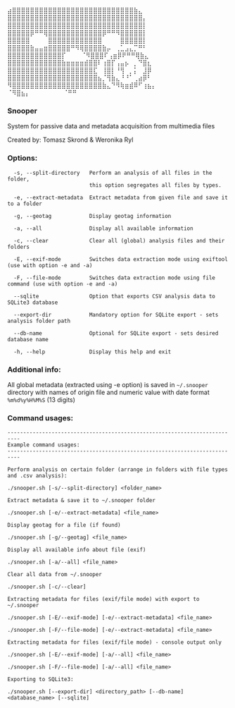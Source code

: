  
⣴⣿⣿⣿⣿⣿⣿⣿⣿⣿⣿⣿⣿⣿⣿⣿⣿⣿⣿⣿⣿⣿⣿⣿⣿⣿⣿⣿⣷⣄⠀⠀⠀⠀⠀⠀⠀⠀
⣿⣿⣿⣿⣿⣿⣿⣿⣿⣿⣿⣿⣿⣿⣿⣿⣿⣿⣿⣿⣿⣿⣿⣿⣿⣿⣿⣿⣿⣿⡄⠀⠀⠀⠀⠀⠀⠀⠀⠀⠀⠀
⣿⣿⣿⣿⣿⣿⣿⣿⣿⣿⣿⣿⣿⣿⣿⣿⣿⣿⣿⣿⣿⣿⣿⣿⣿⣿⣿⣿⣿⣿⡇⠀⠀⠀⠀⠀⠀⠀⠀⠀⠀⠀
⣿⣿⣿⣿⣿⡿⠛⠛⢿⣿⣿⣿⣿⣿⣿⣿⣿⣿⣿⣿⣿⡿⠛⠛⠻⣿⣿⣿⣿⣿⡇⠀⠀⠀⠀⠀⠀⠀⠀⠀⠀⠀
⣿⣿⣿⣿⣿⠀⠀⠀⠀⣿⣿⣿⣿⣿⣿⣿⣿⣿⣿⣿⣿⠀⠀⠀⠀⣿⣿⣿⣿⣿⡇⠀⠀⠀⠀⠀⠀⠀⠀⠀⠀⠀
⣿⣿⣿⣿⣿⣷⣤⣤⣶⣿⣿⣿⣿⣿⠛⠻⢿⣿⣿⣿⣿⣷⡤⠀⢀⣁⣠⣄⡉⠛⠃⠀⠀⠀⠀⠀⠀⠀⠀⠀⠀⠀
⣿⣿⣿⣿⣿⣿⣿⣿⣿⣿⣿⣿⡏⠀⠀⠀ ⠈⠻⣿⣿⣿⠏⢠⣶⡿⠟⠛⠛⢿⣷⣄⠀⠀⠀⠀⠀⠀⠀⠀⠀⠀⠀
⣿⣿⣿⣿⣿⣿⣿⣿⣿⣿⣿⣿⣷⣶⣶⣶⣶⣾⣿⣿⠇⢰⣿⡏⢠⣤⡦⠀⡀⠙⣿⣆⠀⠀⠀⠀⠀⠀⠀⠀⠀⠀
⣿⣿⣿⣿⣿⣿⣿⣿⣿⣿⣿⣿⣿⣿⣿⣿⣿⣿⣿⣏⠀⢸⣿⡇⠘⢻⠀⡀⡅⠀⣸⡿⠀⠀⠀⠀⠀⠀⠀⠀⠀⠀
⣿⣿⣿⣿⣿⣿⣿⣿⣿⣿⣿⣿⣿⣿⣿⣿⣿⣿⣿⣿⣦⡈⢻⣷⣄⠘⠘⠁⢀⣴⡿⠃⠀⠀⠀⠀⠀⠀⠀⠀⠀⠀
⠻⣿⣿⣿⣿⣿⣿⣿⣿⣿⣿⣿⣿⣿⣿⣿⣿⣿⣿⣿⣿⣷⣄⠙⠻⢷⣶⣾⠿⠋⢰⣦⡄⠀⠀⠀⠀⠀⠀⠀⠀
                               ⠈⠻⣿⣦⡄⠀⠀⠀⠀⠀⠀⠀
                                 ⠈⠛⠛⠀⠀
### Snooper
System for passive data and metadata acquisition from multimedia files

Created by:  Tomasz Skrond & Weronika Ryl

### Options:
```
  -s, --split-directory   Perform an analysis of all files in the folder,
                          this option segregates all files by types.

  -e, --extract-metadata  Extract metadata from given file and save it to a folder

  -g, --geotag            Display geotag information

  -a, --all               Display all available information

  -c, --clear             Clear all (global) analysis files and their folders

  -E, --exif-mode         Switches data extraction mode using exiftool (use with option -e and -a)

  -F, --file-mode         Switches data extraction mode using file command (use with option -e and -a)

  --sqlite                Option that exports CSV analysis data to SQLite3 database

  --export-dir            Mandatory option for SQLite export - sets analysis folder path

  --db-name               Optional for SQLite export - sets desired database name

  -h, --help              Display this help and exit

```
### Additional info:

All global metadata (extracted using -e option) is saved in `~/.snooper` directory with names of origin file and numeric value with date format `%m%d%y%H%M%S` (13 digits)

### Command usages:
```
--------------------------------------------------------------------------
Example command usages:
--------------------------------------------------------------------------

Perform analysis on certain folder (arrange in folders with file types and .csv analysis):

./snooper.sh [-s/--split-directory] <folder_name>

Extract metadata & save it to ~/.snooper folder

./snooper.sh [-e/--extract-metadata] <file_name>

Display geotag for a file (if found)

./snooper.sh [-g/--geotag] <file_name>

Display all available info about file (exif)

./snooper.sh [-a/--all] <file_name>

Clear all data from ~/.snooper

./snooper.sh [-c/--clear]

Extracting metadata for files (exif/file mode) with export to ~/.snooper

./snooper.sh [-E/--exif-mode] [-e/--extract-metadata] <file_name>

./snooper.sh [-F/--file-mode] [-e/--extract-metadata] <file_name>

Extracting metadata for files (exif/file mode) - console output only

./snooper.sh [-E/--exif-mode] [-a/--all] <file_name>

./snooper.sh [-F/--file-mode] [-a/--all] <file_name>

Exporting to SQLite3:

./snooper.sh [--export-dir] <directory_path> [--db-name] <database_name> [--sqlite]

```
